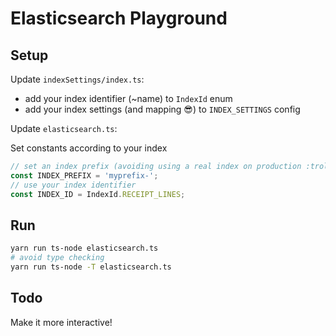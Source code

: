 # Elasticsearch Playground

## Setup

Update `indexSettings/index.ts`:

- add your index identifier (~name) to `IndexId` enum
- add your index settings (and mapping 😎) to `INDEX_SETTINGS` config

Update `elasticsearch.ts`:

Set constants according to your index

```typescript
// set an index prefix (avoiding using a real index on production :troll:)
const INDEX_PREFIX = 'myprefix-';
// use your index identifier
const INDEX_ID = IndexId.RECEIPT_LINES;
```

## Run

```bash
yarn run ts-node elasticsearch.ts
# avoid type checking
yarn run ts-node -T elasticsearch.ts
```

## Todo

Make it more interactive!
